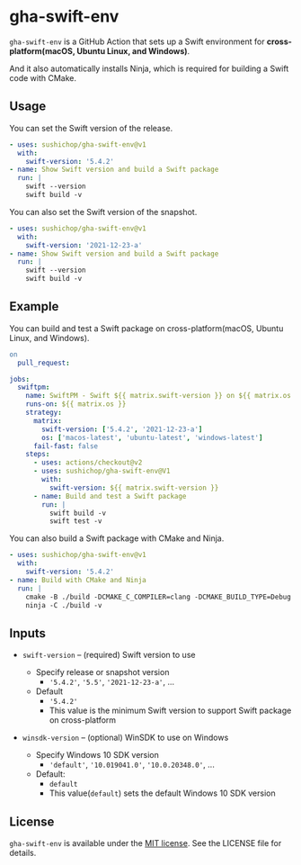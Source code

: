 # gha-swift-env

`gha-swift-env` is a GitHub Action that sets up a Swift environment for **cross-platform(macOS, Ubuntu Linux, and Windows)**. 

And it also automatically installs Ninja, which is required for building a Swift code with CMake.

## Usage

You can set the Swift version of the release.

```yaml
- uses: sushichop/gha-swift-env@v1
  with:
    swift-version: '5.4.2'
- name: Show Swift version and build a Swift package
  run: |
    swift --version
    swift build -v
```

You can also set the Swift version of the snapshot.

```yaml
- uses: sushichop/gha-swift-env@v1
  with:
    swift-version: '2021-12-23-a'
- name: Show Swift version and build a Swift package
  run: |
    swift --version
    swift build -v
```

## Example

You can build and test a Swift package on cross-platform(macOS, Ubuntu Linux, and Windows).


```yaml
on
  pull_request:

jobs:
  swiftpm:
    name: SwiftPM - Swift ${{ matrix.swift-version }} on ${{ matrix.os }}
    runs-on: ${{ matrix.os }}
    strategy:
      matrix:
        swift-version: ['5.4.2', '2021-12-23-a']
        os: ['macos-latest', 'ubuntu-latest', 'windows-latest']
      fail-fast: false
    steps:
      - uses: actions/checkout@v2
      - uses: sushichop/gha-swift-env@V1
        with:
          swift-version: ${{ matrix.swift-version }}
      - name: Build and test a Swift package
        run: |
          swift build -v
          swift test -v
```

You can also build a Swift package with CMake and Ninja.

```yaml
- uses: sushichop/gha-swift-env@v1
  with:
    swift-version: '5.4.2'
- name: Build with CMake and Ninja
  run: |
    cmake -B ./build -DCMAKE_C_COMPILER=clang -DCMAKE_BUILD_TYPE=Debug -G Ninja -S .
    ninja -C ./build -v
```

## Inputs

- `swift-version` – (required) Swift version to use
  - Specify release or snapshot version
    - `'5.4.2'`, `'5.5'`, `'2021-12-23-a'`, ...
  - Default
    - `'5.4.2'`
    - This value is the minimum Swift version to support Swift 
    package on cross-platform
   
- `winsdk-version` – (optional) WinSDK to use on Windows
  - Specify Windows 10 SDK version
    - `'default'`, `'10.019041.0'`, `'10.0.20348.0'`, ... 
  - Default:
    - `default`
    - This value(`default`) sets the default Windows 10 SDK version

## License

`gha-swift-env` is available under the [MIT license](http://www.opensource.org/licenses/mit-license). See the LICENSE file for details.

